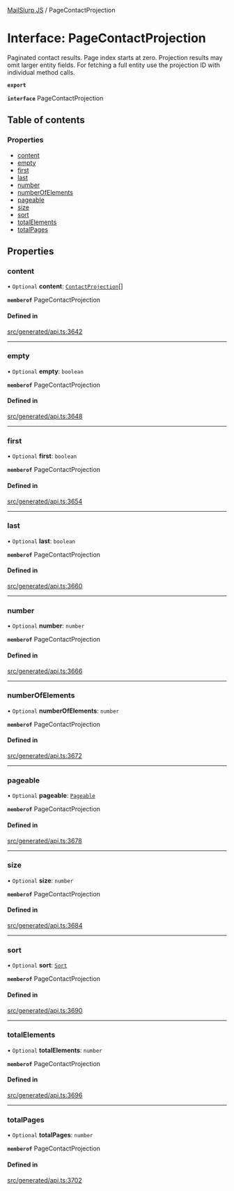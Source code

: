 [MailSlurp JS](../README.md) / PageContactProjection

# Interface: PageContactProjection

Paginated contact results. Page index starts at zero. Projection results may omit larger entity fields. For fetching a full entity use the projection ID with individual method calls.

**`export`**

**`interface`** PageContactProjection

## Table of contents

### Properties

- [content](PageContactProjection.md#content)
- [empty](PageContactProjection.md#empty)
- [first](PageContactProjection.md#first)
- [last](PageContactProjection.md#last)
- [number](PageContactProjection.md#number)
- [numberOfElements](PageContactProjection.md#numberofelements)
- [pageable](PageContactProjection.md#pageable)
- [size](PageContactProjection.md#size)
- [sort](PageContactProjection.md#sort)
- [totalElements](PageContactProjection.md#totalelements)
- [totalPages](PageContactProjection.md#totalpages)

## Properties

### content

• `Optional` **content**: [`ContactProjection`](ContactProjection.md)[]

**`memberof`** PageContactProjection

#### Defined in

[src/generated/api.ts:3642](https://github.com/mailslurp/mailslurp-client/blob/6534d6f/src/generated/api.ts#L3642)

___

### empty

• `Optional` **empty**: `boolean`

**`memberof`** PageContactProjection

#### Defined in

[src/generated/api.ts:3648](https://github.com/mailslurp/mailslurp-client/blob/6534d6f/src/generated/api.ts#L3648)

___

### first

• `Optional` **first**: `boolean`

**`memberof`** PageContactProjection

#### Defined in

[src/generated/api.ts:3654](https://github.com/mailslurp/mailslurp-client/blob/6534d6f/src/generated/api.ts#L3654)

___

### last

• `Optional` **last**: `boolean`

**`memberof`** PageContactProjection

#### Defined in

[src/generated/api.ts:3660](https://github.com/mailslurp/mailslurp-client/blob/6534d6f/src/generated/api.ts#L3660)

___

### number

• `Optional` **number**: `number`

**`memberof`** PageContactProjection

#### Defined in

[src/generated/api.ts:3666](https://github.com/mailslurp/mailslurp-client/blob/6534d6f/src/generated/api.ts#L3666)

___

### numberOfElements

• `Optional` **numberOfElements**: `number`

**`memberof`** PageContactProjection

#### Defined in

[src/generated/api.ts:3672](https://github.com/mailslurp/mailslurp-client/blob/6534d6f/src/generated/api.ts#L3672)

___

### pageable

• `Optional` **pageable**: [`Pageable`](Pageable.md)

**`memberof`** PageContactProjection

#### Defined in

[src/generated/api.ts:3678](https://github.com/mailslurp/mailslurp-client/blob/6534d6f/src/generated/api.ts#L3678)

___

### size

• `Optional` **size**: `number`

**`memberof`** PageContactProjection

#### Defined in

[src/generated/api.ts:3684](https://github.com/mailslurp/mailslurp-client/blob/6534d6f/src/generated/api.ts#L3684)

___

### sort

• `Optional` **sort**: [`Sort`](Sort.md)

**`memberof`** PageContactProjection

#### Defined in

[src/generated/api.ts:3690](https://github.com/mailslurp/mailslurp-client/blob/6534d6f/src/generated/api.ts#L3690)

___

### totalElements

• `Optional` **totalElements**: `number`

**`memberof`** PageContactProjection

#### Defined in

[src/generated/api.ts:3696](https://github.com/mailslurp/mailslurp-client/blob/6534d6f/src/generated/api.ts#L3696)

___

### totalPages

• `Optional` **totalPages**: `number`

**`memberof`** PageContactProjection

#### Defined in

[src/generated/api.ts:3702](https://github.com/mailslurp/mailslurp-client/blob/6534d6f/src/generated/api.ts#L3702)
